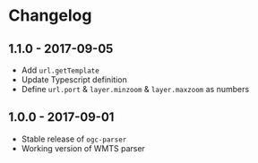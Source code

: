 # Changelog

## 1.1.0 - 2017-09-05

- Add `url.getTemplate`
- Update Typescript definition
- Define `url.port` & `layer.minzoom` & `layer.maxzoom` as numbers

## 1.0.0 - 2017-09-01

- Stable release of `ogc-parser`
- Working version of WMTS parser
